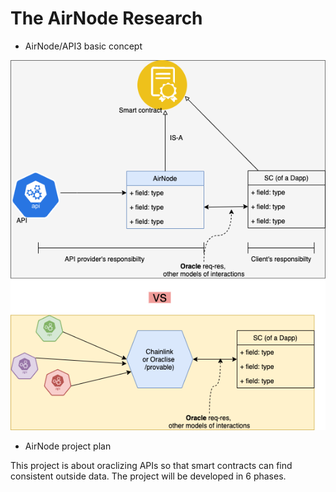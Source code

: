 # The AirNode Research

- AirNode/API3 basic concept

![The airnode/API3 concept](./The%20AirNode%20Research/API3Concept1.png)

- AirNode project plan

This project is about oraclizing APIs so that smart contracts can find consistent outside data.
The project will be developed in 6 phases.
